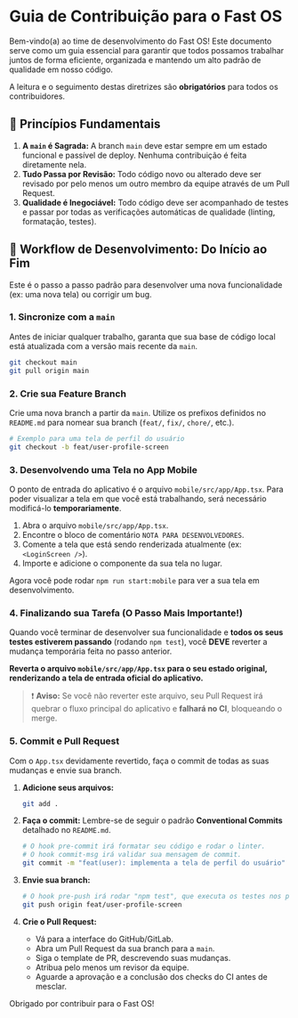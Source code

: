 # Guia de Contribuição para o Fast OS

Bem-vindo(a) ao time de desenvolvimento do Fast OS! Este documento serve como um guia essencial para garantir que todos possamos trabalhar juntos de forma eficiente, organizada e mantendo um alto padrão de qualidade em nosso código.

A leitura e o seguimento destas diretrizes são **obrigatórios** para todos os contribuidores.

## 📜 Princípios Fundamentais

1.  **A `main` é Sagrada:** A branch `main` deve estar sempre em um estado funcional e passível de deploy. Nenhuma contribuição é feita diretamente nela.
2.  **Tudo Passa por Revisão:** Todo código novo ou alterado deve ser revisado por pelo menos um outro membro da equipe através de um Pull Request.
3.  **Qualidade é Inegociável:** Todo código deve ser acompanhado de testes e passar por todas as verificações automáticas de qualidade (linting, formatação, testes).

## 🚀 Workflow de Desenvolvimento: Do Início ao Fim

Este é o passo a passo padrão para desenvolver uma nova funcionalidade (ex: uma nova tela) ou corrigir um bug.

### 1. Sincronize com a `main`

Antes de iniciar qualquer trabalho, garanta que sua base de código local está atualizada com a versão mais recente da `main`.

```bash
git checkout main
git pull origin main
```

### 2. Crie sua Feature Branch

Crie uma nova branch a partir da `main`. Utilize os prefixos definidos no `README.md` para nomear sua branch (`feat/`, `fix/`, `chore/`, etc.).

```bash
# Exemplo para uma tela de perfil do usuário
git checkout -b feat/user-profile-screen
```

### 3. Desenvolvendo uma Tela no App Mobile

O ponto de entrada do aplicativo é o arquivo `mobile/src/app/App.tsx`. Para poder visualizar a tela em que você está trabalhando, será necessário modificá-lo **temporariamente**.

1.  Abra o arquivo `mobile/src/app/App.tsx`.
2.  Encontre o bloco de comentário `NOTA PARA DESENVOLVEDORES`.
3.  Comente a tela que está sendo renderizada atualmente (ex: `<LoginScreen />`).
4.  Importe e adicione o componente da sua tela no lugar.

Agora você pode rodar `npm run start:mobile` para ver a sua tela em desenvolvimento.

### 4. Finalizando sua Tarefa (O Passo Mais Importante!)

Quando você terminar de desenvolver sua funcionalidade e **todos os seus testes estiverem passando** (rodando `npm test`), você **DEVE** reverter a mudança temporária feita no passo anterior.

**Reverta o arquivo `mobile/src/app/App.tsx` para o seu estado original, renderizando a tela de entrada oficial do aplicativo.**

> ❗ **Aviso:** Se você não reverter este arquivo, seu Pull Request irá quebrar o fluxo principal do aplicativo e **falhará no CI**, bloqueando o merge.

### 5. Commit e Pull Request

Com o `App.tsx` devidamente revertido, faça o commit de todas as suas mudanças e envie sua branch.

1.  **Adicione seus arquivos:**
    ```bash
    git add .
    ```

2.  **Faça o commit:** Lembre-se de seguir o padrão **Conventional Commits** detalhado no `README.md`.
    ```bash
    # O hook pre-commit irá formatar seu código e rodar o linter.
    # O hook commit-msg irá validar sua mensagem de commit.
    git commit -m "feat(user): implementa a tela de perfil do usuário"
    ```

3.  **Envie sua branch:**
    ```bash
    # O hook pre-push irá rodar "npm test", que executa os testes nos projetos afetados.
    git push origin feat/user-profile-screen
    ```

4.  **Crie o Pull Request:**
    *   Vá para a interface do GitHub/GitLab.
    *   Abra um Pull Request da sua branch para a `main`.
    *   Siga o template de PR, descrevendo suas mudanças.
    *   Atribua pelo menos um revisor da equipe.
    *   Aguarde a aprovação e a conclusão dos checks do CI antes de mesclar.

Obrigado por contribuir para o Fast OS!